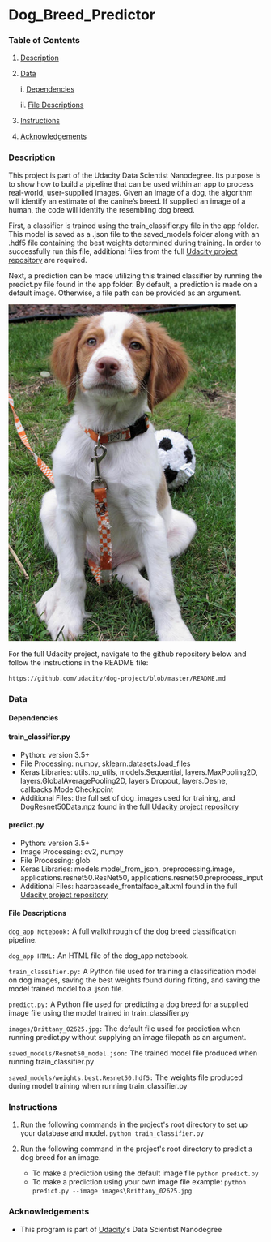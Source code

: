 # Dog_Breed_Predictor
[//]: # (Image References)

[image1]: /images/Brittany_02625.jpg "Default Image"

### Table of Contents
1. [Description](#description)

2. [Data](#data)

    i. [Dependencies](#dependencies)
        
    ii. [File Descriptions](#files)
        
3. [Instructions](#instructions)

4. [Acknowledgements](#acknowledgements)


### Description <a name="description"></a>

This project is part of the Udacity Data Scientist Nanodegree. Its purpose is to show how to build a pipeline that can be used within an app to process real-world, user-supplied images.  Given an image of a dog, the algorithm will identify an estimate of the canine’s breed.  If supplied an image of a human, the code will identify the resembling dog breed.

First, a classifier is trained using the train_classifier.py file in the app folder. This model is saved as a .json file to the saved_models folder along with an .hdf5 file containing the best weights determined during training. In order to successfully run this file, additional files from the full [Udacity project repository](https://github.com/udacity/dog-project/) are required.

Next, a prediction can be made utilizing this trained classifier by running the predict.py file found in the app folder. By default, a prediction is made on a default image. Otherwise, a file path can be provided as an argument.

![Default Image][image1]

For the full Udacity project, navigate to the github repository below and follow the instructions in the README file:
```	
https://github.com/udacity/dog-project/blob/master/README.md
```
### Data <a name="data"></a>

#### Dependencies <a name="dependencies"></a>
#### train_classifier.py
* Python: version 3.5+
* File Processing: numpy, sklearn.datasets.load_files
* Keras Libraries: utils.np_utils, models.Sequential, layers.MaxPooling2D, layers.GlobalAveragePooling2D, layers.Dropout, layers.Desne, callbacks.ModelCheckpoint
* Additional Files: the full set of dog_images used for training, and DogResnet50Data.npz found in the full [Udacity project repository](https://github.com/udacity/dog-project/)

#### predict.py
* Python: version 3.5+
* Image Processing: cv2, numpy
* File Processing: glob
* Keras Libraries: models.model_from_json, preprocessing.image, applications.resnet50.ResNet50, applications.resnet50.preprocess_input
* Additional Files: haarcascade_frontalface_alt.xml found in the full [Udacity project repository](https://github.com/udacity/dog-project/)

#### File Descriptions <a name="files"></a>
`dog_app Notebook:` A full walkthrough of the dog breed classification pipeline.

`dog_app HTML:` An HTML file of the dog_app notebook.

`train_classifier.py:` A Python file used for training a classification model on dog images, saving the best weights found during fitting, and saving the model trained model to a .json file.

`predict.py:` A Python file used for predicting a dog breed for a supplied image file using the model trained in train_classifier.py

`images/Brittany_02625.jpg:` The default file used for prediction when running predict.py without supplying an image filepath as an argument.

`saved_models/Resnet50_model.json:` The trained model file produced when running train_classifier.py

`saved_models/weights.best.Resnet50.hdf5:` The weights file produced during model training when running train_classifier.py

### Instructions <a name="instructions"></a>
1. Run the following commands in the project's root directory to set up your database and model.
	`python train_classifier.py`

2. Run the following command in the project's root directory to predict a dog breed for an image.
	- To make a prediction using the default image file
		`python predict.py`
	- To make a prediction using your own image file
		example: `python predict.py --image images\Brittany_02625.jpg`
		
### Acknowledgements<a name="acknowledgements"></a>
* This program is part of [Udacity](https://www.udacity.com/)'s Data Scientist Nanodegree
